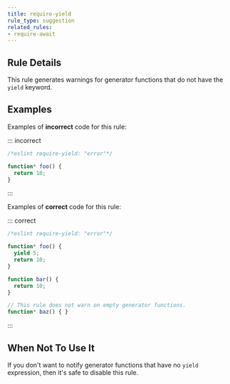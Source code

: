 ```yaml
---
title: require-yield
rule_type: suggestion
related_rules:
- require-await
---
```




## Rule Details

This rule generates warnings for generator functions that do not have the `yield` keyword.

## Examples

Examples of **incorrect** code for this rule:

::: incorrect

```js
/*eslint require-yield: "error"*/

function* foo() {
  return 10;
}
```

:::

Examples of **correct** code for this rule:

::: correct

```js
/*eslint require-yield: "error"*/

function* foo() {
  yield 5;
  return 10;
}

function bar() {
  return 10;
}

// This rule does not warn on empty generator functions.
function* baz() { }
```

:::

## When Not To Use It

If you don't want to notify generator functions that have no `yield` expression, then it's safe to disable this rule.
